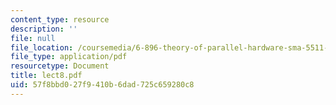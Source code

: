 ```yaml
---
content_type: resource
description: ''
file: null
file_location: /coursemedia/6-896-theory-of-parallel-hardware-sma-5511-spring-2004/57f8bbd027f9410b6dad725c659280c8_lect8.pdf
file_type: application/pdf
resourcetype: Document
title: lect8.pdf
uid: 57f8bbd0-27f9-410b-6dad-725c659280c8
---
```

